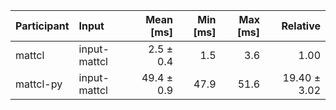 | Participant | Input | Mean [ms] | Min [ms] | Max [ms] | Relative |
|:---|:---|---:|---:|---:|---:|
| mattcl | input-mattcl | 2.5 ± 0.4 | 1.5 | 3.6 | 1.00 |
| mattcl-py | input-mattcl | 49.4 ± 0.9 | 47.9 | 51.6 | 19.40 ± 3.02 |

